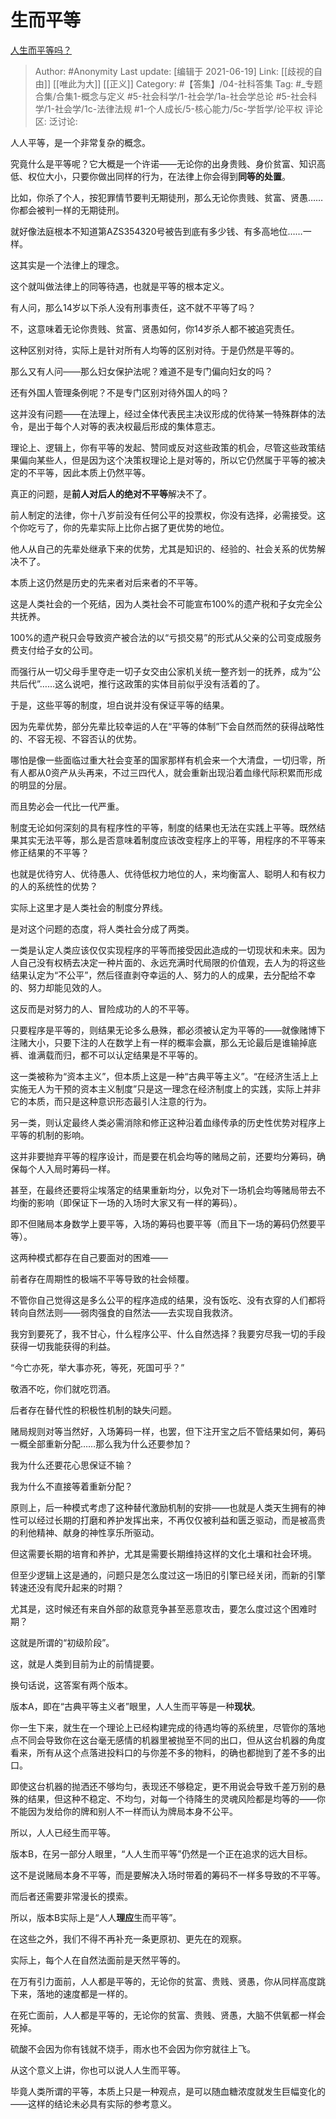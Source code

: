# 生而平等
[人生而平等吗？](https://www.zhihu.com/question/21057766/answer/1348748443)

> Author: #Anonymity
> Last update: [编辑于 2021-06-19]
> Link: [[歧视的自由]] [[唯此为大]] [[正义]]
> Category: #【答集】/04-社科答集
> Tag: #_专题合集/合集1-概念与定义 #5-社会科学/1-社会学/1a-社会学总论 #5-社会科学/1-社会学/1c-法律法规 #1-个人成长/5-核心能力/5c-学哲学/论平权 
> 评论区:
> 泛讨论:

人人平等，是一个非常复杂的概念。

究竟什么是平等呢？它大概是一个许诺——无论你的出身贵贱、身价贫富、知识高低、权位大小，只要你做出同样的行为，在法律上你会得到**同等的处置**。

比如，你杀了个人，按犯罪情节要判无期徒刑，那么无论你贵贱、贫富、贤愚……你都会被判一样的无期徒刑。

就好像法庭根本不知道第AZS354320号被告到底有多少钱、有多高地位……一样。

这其实是一个法律上的理念。

这个就叫做法律上的同等待遇，也就是平等的根本定义。

有人问，那么14岁以下杀人没有刑事责任，这不就不平等了吗？

不，这意味着无论你贵贱、贫富、贤愚如何，你14岁杀人都不被追究责任。

这种区别对待，实际上是针对所有人均等的区别对待。于是仍然是平等的。

那么又有人问——那么妇女保护法呢？难道不是专门偏向妇女的吗？

还有外国人管理条例呢？不是专门区别对待外国人的吗？

这并没有问题——在法理上，经过全体代表民主决议形成的优待某一特殊群体的法令，是出于每个人对等的表决权最后形成的集体意志。

理论上、逻辑上，你有平等的发起、赞同或反对这些政策的机会，尽管这些政策结果偏向某些人，但是因为这个决策权理论上是对等的，所以它仍然属于平等的被决定的不平等，因此本质上仍然平等。

真正的问题，是**前人对后人的绝对不平等**解决不了。

前人制定的法律，你十八岁前没有任何公平的投票权，你没有选择，必需接受。这个你吃亏了，你的先辈实际上比你占据了更优势的地位。

他人从自己的先辈处继承下来的优势，尤其是知识的、经验的、社会关系的优势解决不了。

本质上这仍然是历史的先来者对后来者的不平等。

这是人类社会的一个死结，因为人类社会不可能宣布100%的遗产税和子女完全公共抚养。

100%的遗产税只会导致资产被合法的以“亏损交易”的形式从父亲的公司变成服务费支付给子女的公司。

而强行从一切父母手里夺走一切子女交由公家机关统一整齐划一的抚养，成为“公共后代”……这么说吧，推行这政策的实体目前似乎没有活着的了。

于是，这些平等的制度，坦白说并没有保证平等的结果。

因为先辈优势，部分先辈比较幸运的人在“平等的体制”下会自然而然的获得战略性的、不容无视、不容否认的优势。

哪怕是像一些面临过重大社会变革的国家那样有机会来一个大清盘，一切归零，所有人都从0资产从头再来，不过三四代人，就会重新出现沿着血缘代际积累而形成的明显的分层。

而且势必会一代比一代严重。

制度无论如何深刻的具有程序性的平等，制度的结果也无法在实践上平等。既然结果其实无法平等，那么是否意味着制度应该改变程序上的平等，用程序的不平等来修正结果的不平等？

也就是优待穷人、优待愚人、优待低权力地位的人，来均衡富人、聪明人和有权力的人的系统性的优势？

实际上这里才是人类社会的制度分界线。

是对这个问题的态度，将人类社会分成了两类。

一类是认定人类应该仅仅实现程序的平等而接受因此造成的一切现状和未来。因为人自己没有权柄去决定一种片面的、永远充满时代局限的价值观，去人为的将这些结果认定为“不公平”，然后径直剥夺幸运的人、努力的人的成果，去分配给不幸的、努力却能见效的人。

这反而是对努力的人、冒险成功的人的不平等。

只要程序是平等的，则结果无论多么悬殊，都必须被认定为平等的——就像赌博下注赌大小，只要下注的人在数学上有一样的概率会赢，那么无论最后是谁输掉底裤、谁满载而归，都不可以认定结果是不平等的。

这一类被称为“资本主义”，但本质上这是一种“古典平等主义”。“在经济生活上上实施无人为干预的资本主义制度”只是这一理念在经济制度上的实践，实际上并非它的本质，而只是这种意识形态最引人注意的行为。

另一类，则认定最终人类必需消除和修正这种沿着血缘传承的历史性优势对程序上平等的机制的影响。

这并非要抛弃平等的程序设计，而是要在机会均等的赌局之前，还要均分筹码，确保每个人入局时筹码一样。

甚至，在最终还要将尘埃落定的结果重新均分，以免对下一场机会均等赌局带去不均衡的影响（即保证下一场的入场时大家又有一样的筹码）。

即不但赌局本身数学上要平等，入场的筹码也要平等（而且下一场的筹码仍然要平等）。

这两种模式都存在自己要面对的困难——

前者存在周期性的极端不平等导致的社会倾覆。

不管你自己觉得这是多么公平的程序造成的结果，没有饭吃、没有衣穿的人们都将转向自然法则——弱肉强食的自然法——去实现自我救济。

我穷到要死了，我不甘心，什么程序公平、什么自然选择？我要穷尽我一切的手段获得一切我能获得的利益。

“今亡亦死，举大事亦死，等死，死国可乎？”

敬酒不吃，你们就吃罚酒。

后者存在替代性的积极性机制的缺失问题。

赌局规则对等当然好，入场筹码一样，也罢，但下注开宝之后不管结果如何，筹码一概全部重新分配……那么我为什么还要参加？

我为什么还要花心思保证不输？

我为什么不直接等着重新分配？

原则上，后一种模式考虑了这种替代激励机制的安排——也就是人类天生拥有的神性可以经过长期的打磨和养护发挥出来，不再仅仅被利益和匮乏驱动，而是被高贵的利他精神、献身的神性享乐所驱动。

但这需要长期的培育和养护，尤其是需要长期维持这样的文化土壤和社会环境。

但至少逻辑上这是通的，问题只是怎么度过这一场旧的引擎已经关闭，而新的引擎转速还没有爬升起来的时期？

尤其是，这时候还有来自外部的敌意竞争甚至恶意攻击，要怎么度过这个困难时期？

这就是所谓的“初级阶段”。

这，就是人类到目前为止的前情提要。

换句话说，这答案有两个版本。

版本A，即在“古典平等主义者”眼里，人人生而平等是一种**现状**。

你一生下来，就生在一个理论上已经构建完成的待遇均等的系统里，尽管你的落地点不同会导致你在这台毫无感情的机器里被抛至不同的出口，但从这台机器的角度看来，所有从这个点落进投料口的与你差不多的物料，的确也都抛到了差不多的出口。

即使这台机器的抛洒还不够均匀，表现还不够稳定，更不用说会导致千差万别的悬殊的结果，但这种不稳定、不均匀，对每一个待降生的灵魂风险都是均等的——你不能因为发给你的牌和别人不一样而认为牌局本身不公平。

所以，人人已经生而平等。

版本B，在另一部分人眼里，“人人生而平等”仍然是一个正在追求的远大目标。

这不是说赌局本身不平等，而是要解决入场时带着的筹码不一样多导致的不平等。

而后者还需要非常漫长的摸索。

所以，版本B实际上是“人人**理应**生而平等”。

在这些之外，我们不得不再补充一条更原初、更先在的观察。

实际上，每个人在自然法面前是天然平等的。

在万有引力面前，人人都是平等的，无论你的贫富、贵贱、贤愚，你从同样高度跳下来，落地的速度都是一样的。

在死亡面前，人人都是平等的，无论你的贫富、贵贱、贤愚，大脑不供氧都一样会死掉。

硫酸不会因为你有钱就不烧手，雨水也不会因为你穷就往上飞。

从这个意义上讲，你也可以说人人生而平等。

毕竟人类所谓的平等，本质上只是一种观点，是可以随血糖浓度就发生巨幅变化的——这样的结论未必具有实际的参考意义。
